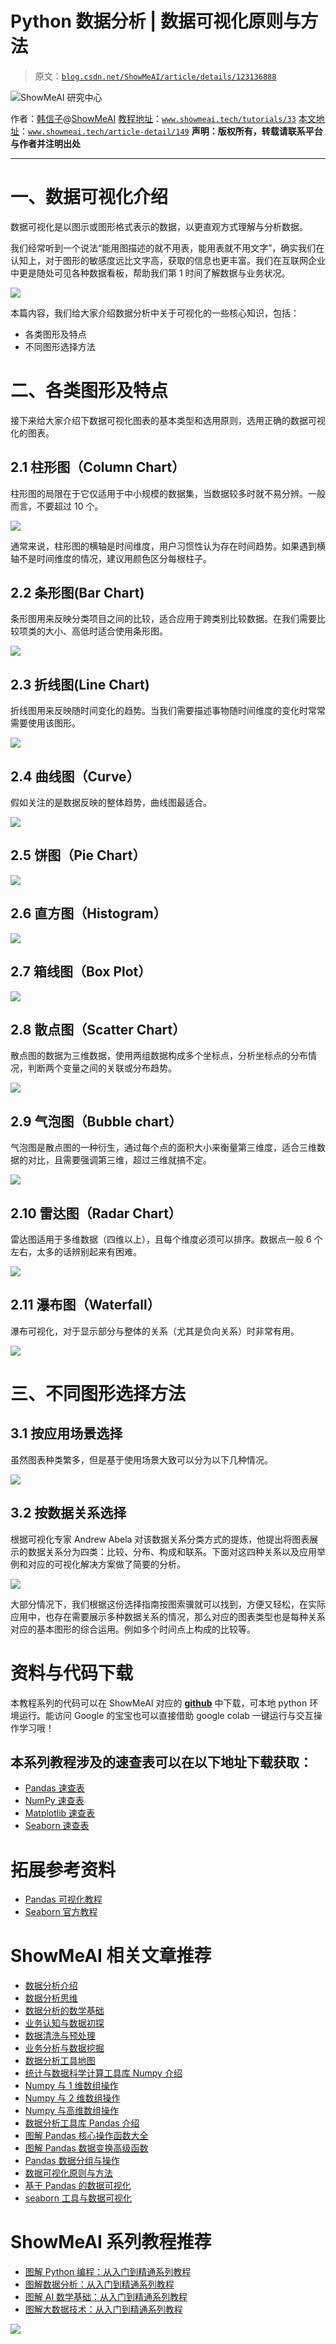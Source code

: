 # Python 数据分析 | 数据可视化原则与方法

> 原文：[`blog.csdn.net/ShowMeAI/article/details/123136888`](https://blog.csdn.net/ShowMeAI/article/details/123136888)

![ShowMeAI 研究中心](img/0298f75e10743c2cf60269121dcfde30.png)

作者：[韩信子](https://github.com/HanXinzi-AI)@[ShowMeAI](http://www.showmeai.tech/)
[教程地址](http://www.showmeai.tech/tutorials/33)：[`www.showmeai.tech/tutorials/33`](http://www.showmeai.tech/tutorials/33)
[本文地址](http://www.showmeai.tech/article-detail/149)：[`www.showmeai.tech/article-detail/149`](http://www.showmeai.tech/article-detail/149)
**声明：版权所有，转载请联系平台与作者并注明出处**

* * *

# 一、数据可视化介绍

数据可视化是以图示或图形格式表示的数据，以更直观方式理解与分析数据。

我们经常听到一个说法“能用图描述的就不用表，能用表就不用文字”，确实我们在认知上，对于图形的敏感度远比文字高，获取的信息也更丰富。我们在互联网企业中更是随处可见各种数据看板，帮助我们第 1 时间了解数据与业务状况。

![](img/5214a861afa7a9aaff790d5ed412b84b.png)

本篇内容，我们给大家介绍数据分析中关于可视化的一些核心知识，包括：

*   各类图形及特点
*   不同图形选择方法

# 二、各类图形及特点

接下来给大家介绍下数据可视化图表的基本类型和选用原则，选用正确的数据可视化的图表。

## 2.1 柱形图（Column Chart）

柱形图的局限在于它仅适用于中小规模的数据集，当数据较多时就不易分辨。一般而言，不要超过 10 个。

![](img/7192e5a25441ab8c42d398f79239051e.png)

通常来说，柱形图的横轴是时间维度，用户习惯性认为存在时间趋势。如果遇到横轴不是时间维度的情况，建议用颜色区分每根柱子。

## 2.2 条形图(Bar Chart)

条形图用来反映分类项目之间的比较，适合应用于跨类别比较数据。在我们需要比较项类的大小、高低时适合使用条形图。

![](img/a8bce9c96aef07523239e1ec0d1449d6.png)

## 2.3 折线图(Line Chart)

折线图用来反映随时间变化的趋势。当我们需要描述事物随时间维度的变化时常常需要使用该图形。

![](img/219dce4d78d81323816e0bce34b89ae5.png)

## 2.4 曲线图（Curve）

假如关注的是数据反映的整体趋势，曲线图最适合。

![](img/0bf9bc6d630562bf2d08098910cb9ed8.png)

## 2.5 饼图（Pie Chart）

![](img/9760685403ae32a2330b5b7eedb41516.png)

## 2.6 直方图（Histogram）

![](img/f83a6433191de3b14bbaf445d727cbb1.png)

## 2.7 箱线图（Box Plot）

![](img/447876e41fee19233312fcaf0a903040.png)

## 2.8 散点图（Scatter Chart）

散点图的数据为三维数据，使用两组数据构成多个坐标点，分析坐标点的分布情况，判断两个变量之间的关联或分布趋势。

![](img/77e5c3b0bc2cc06ed9acbc6f7a1b420f.png)

## 2.9 气泡图（Bubble chart）

气泡图是散点图的一种衍生，通过每个点的面积大小来衡量第三维度，适合三维数据的对比，且需要强调第三维，超过三维就搞不定。

![](img/5a1ebeea7de46e7bef356e13b3898ee1.png)

## 2.10 雷达图（Radar Chart）

雷达图适用于多维数据（四维以上），且每个维度必须可以排序。数据点一般 6 个左右，太多的话辨别起来有困难。

![](img/772b5eabb620e394cee54b13ed7292c5.png)

## 2.11 瀑布图（Waterfall）

瀑布可视化，对于显示部分与整体的关系（尤其是负向关系）时非常有用。

![](img/60f986f8a547774a69f32ec9494c170e.png)

# 三、不同图形选择方法

## 3.1 按应用场景选择

虽然图表种类繁多，但是基于使用场景大致可以分为以下几种情况。

![](img/6f4519e9dcf2a3c11cb5a6f7d446b5ea.png)

## 3.2 按数据关系选择

根据可视化专家 Andrew Abela 对该数据关系分类方式的提炼，他提出将图表展示的数据关系分为四类：比较、分布、构成和联系。下面对这四种关系以及应用举例和对应的可视化解决方案做了简要的分析。

![](img/96189bd5d3f2fa56b5b30625396f4237.png)

大部分情况下，我们根据这份选择指南按图索骥就可以找到，方便又轻松，在实际应用中，也存在需要展示多种数据关系的情况，那么对应的图表类型也是每种关系对应的基本图形的综合运用。例如多个时间点上构成的比较等。

# 资料与代码下载

本教程系列的代码可以在 ShowMeAI 对应的 [**github**](https://github.com/ShowMeAI-Hub/) 中下载，可本地 python 环境运行。能访问 Google 的宝宝也可以直接借助 google colab 一键运行与交互操作学习哦！

## 本系列教程涉及的速查表可以在以下地址下载获取：

*   [Pandas 速查表](https://github.com/ShowMeAI-Hub/awesome-AI-cheatsheets/tree/main/Pandas)
*   [NumPy 速查表](https://github.com/ShowMeAI-Hub/awesome-AI-cheatsheets/tree/main/Numpy)
*   [Matplotlib 速查表](https://github.com/ShowMeAI-Hub/awesome-AI-cheatsheets/tree/main/Matplotlib)
*   [Seaborn 速查表](https://github.com/ShowMeAI-Hub/awesome-AI-cheatsheets/tree/main/Seaborn)

# 拓展参考资料

*   [Pandas 可视化教程](https://pandas.pydata.org/pandas-docs/stable/user_guide/visualization.html)
*   [Seaborn 官方教程](https://seaborn.pydata.org/tutorial.html)

# ShowMeAI 相关文章推荐

*   [数据分析介绍](http://www.showmeai.tech/article-detail/133)
*   [数据分析思维](http://www.showmeai.tech/article-detail/135)
*   [数据分析的数学基础](http://www.showmeai.tech/article-detail/136)
*   [业务认知与数据初探](http://www.showmeai.tech/article-detail/137)
*   [数据清洗与预处理](http://www.showmeai.tech/article-detail/138)
*   [业务分析与数据挖掘](http://www.showmeai.tech/article-detail/139)
*   [数据分析工具地图](http://www.showmeai.tech/article-detail/140)
*   [统计与数据科学计算工具库 Numpy 介绍](http://www.showmeai.tech/article-detail/141)
*   [Numpy 与 1 维数组操作](http://www.showmeai.tech/article-detail/142)
*   [Numpy 与 2 维数组操作](http://www.showmeai.tech/article-detail/143)
*   [Numpy 与高维数组操作](http://www.showmeai.tech/article-detail/144)
*   [数据分析工具库 Pandas 介绍](http://www.showmeai.tech/article-detail/145)
*   [图解 Pandas 核心操作函数大全](http://www.showmeai.tech/article-detail/146)
*   [图解 Pandas 数据变换高级函数](http://www.showmeai.tech/article-detail/147)
*   [Pandas 数据分组与操作](http://www.showmeai.tech/article-detail/148)
*   [数据可视化原则与方法](http://www.showmeai.tech/article-detail/149)
*   [基于 Pandas 的数据可视化](http://www.showmeai.tech/article-detail/150)
*   [seaborn 工具与数据可视化](http://www.showmeai.tech/article-detail/151)

# ShowMeAI 系列教程推荐

*   [图解 Python 编程：从入门到精通系列教程](http://www.showmeai.tech/tutorials/56)
*   [图解数据分析：从入门到精通系列教程](http://www.showmeai.tech/tutorials/33)
*   [图解 AI 数学基础：从入门到精通系列教程](http://showmeai.tech/tutorials/83)
*   [图解大数据技术：从入门到精通系列教程](http://www.showmeai.tech/tutorials/84)

![](img/0a6acbda0744ea04b5ce79faf22e2eac.png)